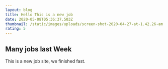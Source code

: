 ```yaml
---
layout: blog
title: Hello This is a new job
date: 2020-05-08T05:36:37.503Z
thumbnail: /static/images/uploads/screen-shot-2020-04-27-at-1.42.26-am.png
rating: 5
---
```

## Many jobs last Week

This is a new job site, we finished fast.